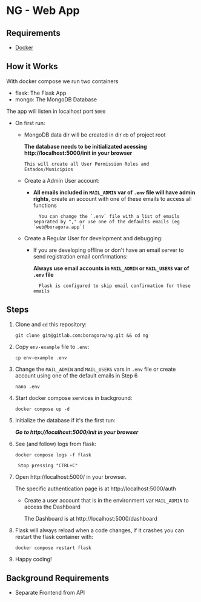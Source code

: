 NG - Web App
===============

Requirements
------------

* [Docker](https://docs.docker.com/get-docker/)


How it Works
------------

With docker compose we run two containers

   * flask: The Flask App
   * mongo: The MongoDB Database


The app will listen in localhost port `5000`
      
* On first run:
  - MongoDB data dir will be created in dir `db` of project root
      
    **The database needs to be initializated acessing http://localhost:5000/init in your browser**

        This will create all User Permission Roles and Estados/Municipios
      
  - Create a Admin User account:

    * **All emails included in `MAIL_ADMIN` var of `.env` file will have admin rights**, create an account with one of these emails to access all functions
          
            You can change the `.env` file with a list of emails separated by "," or use one of the defaults emails (eg `web@boragora.app`)


  - Create a Regular User for development and debugging:

    * If you are developing offline or don't have an email server to send registration email confirmations:
            
      **Always use email accounts in `MAIL_ADMIN` or `MAIL_USERS` var of `.env` file**

            Flask is configured to skip email confirmation for these emails


Steps
-----

1) Clone and `cd` this repository:

    `git clone git@gitlab.com:boragora/ng.git && cd ng`

2) Copy `env-example` file to `.env`:

    `cp env-example .env`

3) Change the `MAIL_ADMIN` and `MAIL_USERS` vars in `.env` file or create account using one of the default emails in Step 6

    `nano .env`

4) Start docker compose services in background:

    `docker compose up -d`

5) Initialize the database if it's the first run:

    ***Go to http://localhost:5000/init in your browser***

6) See (and follow) logs from flask:

    `docker compose logs -f flask`

        Stop pressing "CTRL+C"

7) Open http://localhost:5000/ in your browser.

      The specific authentication page is at http://localhost:5000/auth

      - Create a user account that is in the environment var `MAIL_ADMIN` to access the Dashboard
      

        The Dashboard is at http://localhost:5000/dashboard


8) Flask will always reload when a code changes, if it crashes you can restart the flask container with:


      `docker compose restart flask`


9) Happy coding!



Background Requirements
-----------------------

* Separate Frontend from API





